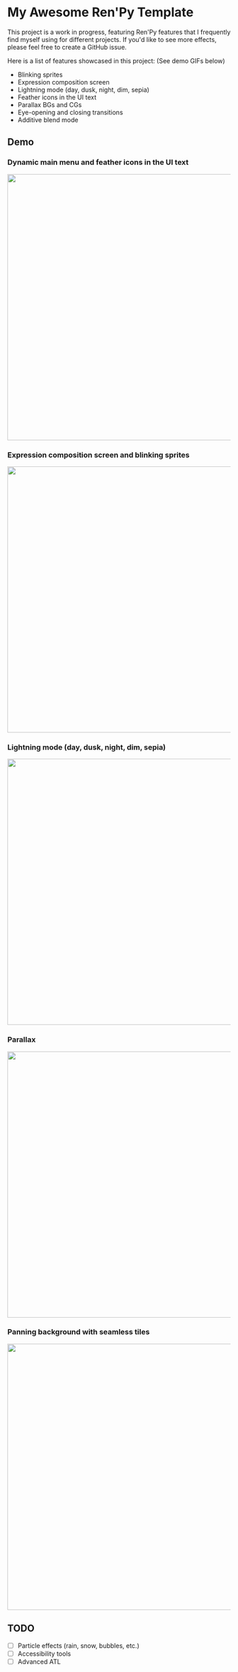 # My Awesome Ren'Py Template

This project is a work in progress, featuring Ren'Py features that I frequently find myself using for different projects. If you'd like to see more effects, please feel free to create a GitHub issue.

Here is a list of features showcased in this project: (See demo GIFs below)
- Blinking sprites
- Expression composition screen
- Lightning mode (day, dusk, night, dim, sepia)
- Feather icons in the UI text
- Parallax BGs and CGs
- Eye-opening and closing transitions
- Additive blend mode

## Demo

### Dynamic main menu and feather icons in the UI text
<img src="https://github.com/RuolinZheng08/renpy-awesome-template/blob/4fa894ff261999ec5e0d25009cf107f7d9617502/demo/main_menu.gif" width=600>

### Expression composition screen and blinking sprites
<img src="https://github.com/RuolinZheng08/renpy-awesome-template/blob/4fa894ff261999ec5e0d25009cf107f7d9617502/demo/expressions.gif" width=600>

### Lightning mode (day, dusk, night, dim, sepia)
<img src="https://github.com/RuolinZheng08/renpy-awesome-template/blob/4fa894ff261999ec5e0d25009cf107f7d9617502/demo/lighting.gif" width=600>

### Parallax
<img src="https://github.com/RuolinZheng08/renpy-awesome-template/blob/4fa894ff261999ec5e0d25009cf107f7d9617502/demo/parallax.gif" width=600>

### Panning background with seamless tiles
<img src="https://github.com/RuolinZheng08/renpy-awesome-template/blob/4fa894ff261999ec5e0d25009cf107f7d9617502/demo/pool.gif" width=600>

## TODO
- [ ] Particle effects (rain, snow, bubbles, etc.)
- [ ] Accessibility tools
- [ ] Advanced ATL
